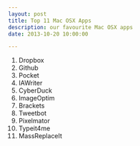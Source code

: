 ```yaml
---
layout: post
title: Top 11 Mac OSX Apps
description: our favourite Mac OSX apps
date: 2013-10-20 10:00:00

---
```


1. Dropbox
2. Github 
3. Pocket
4. IAWriter
5. CyberDuck
6. ImageOptim
7. Brackets
8. Tweetbot
9. Pixelmator
10. Typeit4me
11. MassReplaceIt
